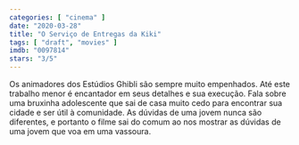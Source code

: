 ```yaml
---
categories: [ "cinema" ]
date: "2020-03-28"
title: "O Serviço de Entregas da Kiki"
tags: [ "draft", "movies" ]
imdb: "0097814"
stars: "3/5"
---
```

Os animadores dos Estúdios Ghibli são sempre muito empenhados. Até este trabalho menor é encantador em seus detalhes e sua execução. Fala sobre uma bruxinha adolescente que sai de casa muito cedo para encontrar sua cidade e ser útil à comunidade. As dúvidas de uma jovem nunca são diferentes, e portanto o filme sai do comum ao nos mostrar as dúvidas de uma jovem que voa em uma vassoura.
